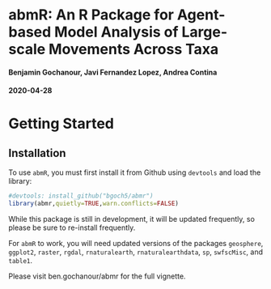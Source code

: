 abmR: An R Package for Agent-based Model Analysis of Large-scale Movements Across Taxa
======================================================================================

#### Benjamin Gochanour, Javi Fernandez Lopez, Andrea Contina

#### 2020-04-28


Getting Started
==================

Installation
------------

To use `abmR`, you must first install it from Github using `devtools`
and load the library:

``` r
#devtools: install_github("bgoch5/abmr")
library(abmr,quietly=TRUE,warn.conflicts=FALSE)
```

While this package is still in development, it will be updated
frequently, so please be sure to re-install frequently.

For `abmR` to work, you will need updated versions of the packages
`geosphere`, `ggplot2`, `raster`, `rgdal`, `rnaturalearth`,
`rnaturalearthdata`, `sp`, `swfscMisc`, and `table1`.

Please visit ben.gochanour/abmr for the full vignette.

